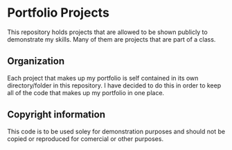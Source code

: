 # Portfolio Projects

This repository holds projects that are allowed to be shown publicly to demonstrate my skills. Many of them are projects that are part of a class.

## Organization

Each project that makes up my portfolio is self contained in its own directory/folder in this repository. I have decided to do this in order to keep all of the code that makes up my portfolio in one place.

## Copyright information

This code is to be used soley for demonstration purposes and should not be copied or reproduced for comercial or other purposes.
